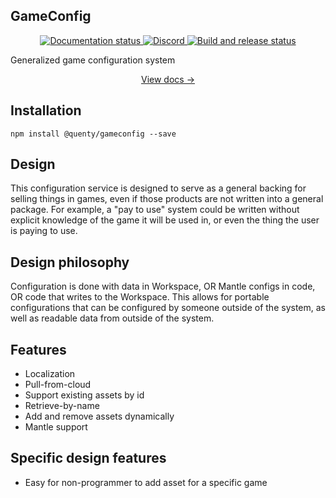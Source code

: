 ## GameConfig
<div align="center">
  <a href="http://quenty.github.io/NevermoreEngine/">
    <img src="https://github.com/Quenty/NevermoreEngine/actions/workflows/docs.yml/badge.svg" alt="Documentation status" />
  </a>
  <a href="https://discord.gg/mhtGUS8">
    <img src="https://img.shields.io/discord/385151591524597761?color=5865F2&label=discord&logo=discord&logoColor=white" alt="Discord" />
  </a>
  <a href="https://github.com/Quenty/NevermoreEngine/actions">
    <img src="https://github.com/Quenty/NevermoreEngine/actions/workflows/build.yml/badge.svg" alt="Build and release status" />
  </a>
</div>

Generalized game configuration system

<div align="center"><a href="https://quenty.github.io/NevermoreEngine/api/GameConfigService">View docs →</a></div>

## Installation
```
npm install @quenty/gameconfig --save
```

## Design

This configuration service is designed to serve as a general backing for selling things in games, even if those products are not written into a general package. For example, a "pay to use" system could be written without explicit knowledge of the game it will be used in, or even the thing the user is paying to use.


## Design philosophy

Configuration is done with data in Workspace, OR Mantle configs in code, OR code that writes to the Workspace. This allows for portable configurations that can be configured by someone outside of the system, as well as readable data from outside of the system.

## Features

* Localization
* Pull-from-cloud
* Support existing assets by id
* Retrieve-by-name
* Add and remove assets dynamically
* Mantle support

## Specific design features
* Easy for non-programmer to add asset for a specific game

